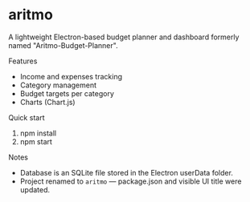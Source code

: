 # aritmo

A lightweight Electron-based budget planner and dashboard formerly named "Aritmo-Budget-Planner".

Features
- Income and expenses tracking
- Category management
- Budget targets per category
- Charts (Chart.js)

Quick start
1. npm install
2. npm start

Notes
- Database is an SQLite file stored in the Electron userData folder.
- Project renamed to `aritmo` — package.json and visible UI title were updated.
